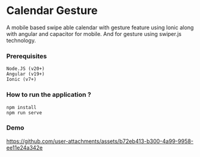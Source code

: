 # Calendar Gesture

A mobile based swipe able calendar with gesture feature using Ionic along with angular and capacitor for mobile. And for gesture using swiper.js technology.

### Prerequisites
```
Node.JS (v20+)
Angular (v19+)
Ionic (v7+)
```

### How to run the application ?
```
npm install
npm run serve
```

### Demo
https://github.com/user-attachments/assets/b72eb413-b300-4a99-9958-ee11e24a342e
